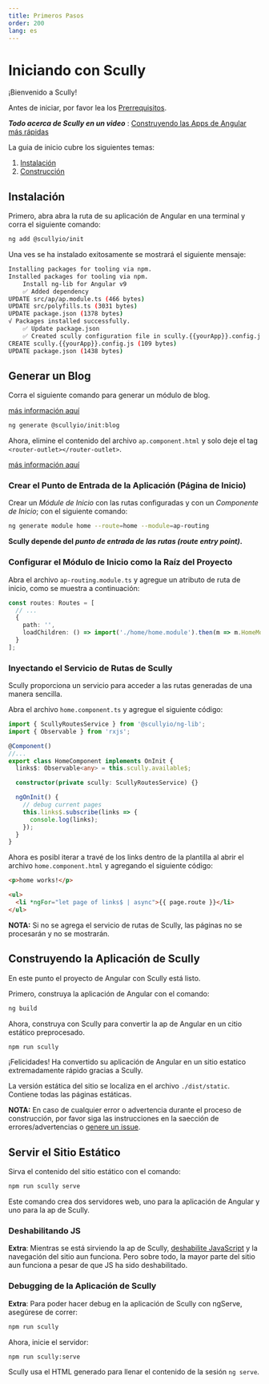 ```yaml
---
title: Primeros Pasos
order: 200
lang: es
---
```


# Iniciando con Scully

¡Bienvenido a Scully!

Antes de iniciar, por favor lea los [Prerrequisitos](pre-requisites_es.md).

**_Todo acerca de Scully en un video_** : [Construyendo las Apps de Angular más rápidas](https://thinkster.io/tutorials/scully-webinar-building-the-fastest-angular-aps-possible)

La guia de inicio cubre los siguientes temas:

1. [Instalación](#instalación)
2. [Construcción](#build)

## Instalación

Primero, abra abra la ruta de su aplicación de Angular en una terminal y corra el siguiente comando:

```bash
ng add @scullyio/init
```

Una ves se ha instalado exitosamente se mostrará el siguiente mensaje:

```bash
Installing packages for tooling via npm.
Installed packages for tooling via npm.
    Install ng-lib for Angular v9
    ✅️ Added dependency
UPDATE src/ap/ap.module.ts (466 bytes)
UPDATE src/polyfills.ts (3031 bytes)
UPDATE package.json (1378 bytes)
√ Packages installed successfully.
    ✅️ Update package.json
    ✅️ Created scully configuration file in scully.{{yourApp}}.config.js
CREATE scully.{{yourApp}}.config.js (109 bytes)
UPDATE package.json (1438 bytes)
```

## Generar un Blog

Corra el siguiente comando para generar un módulo de blog.

[más información aquí](blog.md)

```bash
ng generate @scullyio/init:blog
```

Ahora, elimine el contenido del archivo `ap.component.html` y solo deje el tag `<router-outlet></router-outlet>`.

[más información aquí](blog.md)

### Crear el Punto de Entrada de la Aplicación (Página de Inicio)

Crear un _Módule de Inicio_ con las rutas configuradas y con un _Componente de Inicio_; con el siguiente comando:

```bash
ng generate module home --route=home --module=ap-routing
```

**Scully depende del _punto de entrada de las rutas (route entry point)_.**

### Configurar el Módulo de Inicio como la Raíz del Proyecto

Abra el archivo `ap-routing.module.ts` y agregue un atributo de ruta de inicio, como se muestra a continuación:

```typescript
const routes: Routes = [
  // ...
  {
    path: '',
    loadChildren: () => import('./home/home.module').then(m => m.HomeModule)
  }
];
```

### Inyectando el Servicio de Rutas de Scully

Scully proporciona un servicio para acceder a las rutas generadas de una manera sencilla.

Abra el archivo `home.component.ts` y agregue el siguiente código:

```typescript
import { ScullyRoutesService } from '@scullyio/ng-lib';
import { Observable } from 'rxjs';

@Component()
//...
export class HomeComponent implements OnInit {
  links$: Observable<any> = this.scully.available$;

  constructor(private scully: ScullyRoutesService) {}

  ngOnInit() {
    // debug current pages
    this.links$.subscribe(links => {
      console.log(links);
    });
  }
}
```

Ahora es posibl iterar a travé de los links dentro de la plantilla al abrir el archivo `home.component.html` y agregando el siguiente código:

```html
<p>home works!</p>

<ul>
  <li *ngFor="let page of links$ | async">{{ page.route }}</li>
</ul>
```

**NOTA:** Si no se agrega el servicio de rutas de Scully, las páginas no se procesarán y no se mostrarán.

## Construyendo la Aplicación de Scully

En este punto el proyecto de Angular con Scully está listo.

Primero, construya la aplicación de Angular con el comando:

```bash
ng build
```

Ahora, construya con Scully para convertir la ap de Angular en un citio estático preprocesado.

```bash
npm run scully
```

¡Felicidades! Ha convertido su aplicación de Angular en un sitio estatico extremadamente rápido gracias a Scully.

La versión estática del sitio se localiza en el archivo `./dist/static`. Contiene todas las páginas estáticas.

**NOTA:** En caso de cualquier error o advertencia durante el proceso de construcción, por favor siga las instrucciones en la saección de errores/advertencias o [genere un issue](https://github.com/scullyio/scully/issues/new/choose).

## Servir el Sitio Estático

Sirva el contenido del sitio estático con el comando:

```bash
npm run scully serve
```

Este comando crea dos servidores web, uno para la aplicación de Angular y uno para la ap de Scully.

### Deshabilitando JS

**Extra**: Mientras se está sirviendo la ap de Scully, [deshabilite JavaScript](https://developers.google.com/web/tools/chrome-devtools/javascript/disable)
y la navegación del sitio aun funciona. Pero sobre todo, la mayor parte del sitio aun funciona a pesar de que JS ha sido deshabilitado.

### Debugging de la Aplicación de Scully

**Extra**: Para poder hacer debug en la aplicación de Scully con ngServe, asegúrese de correr:

```bash
npm run scully
```

Ahora, inicie el servidor:

```bash
npm run scully:serve
```

Scully usa el HTML generado para llenar el contenido de la sesión `ng serve`.
